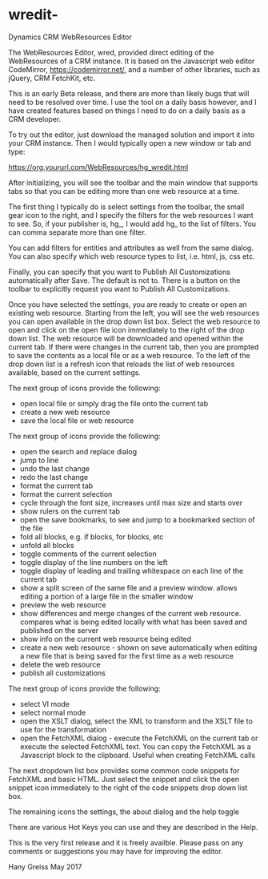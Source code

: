 # wredit-
Dynamics CRM WebResources Editor

The WebResources Editor, wred, provided direct editing of the WebResources of a CRM instance. It is based on the Javascript web editor CodeMirror, https://codemirror.net/, and a number of other libraries, such as jQuery, CRM FetchKit, etc.

This is an early Beta release, and there are more than likely bugs that will need to be resolved over time. I use the tool on a daily basis however, and I have created features based on things I need to do on a daily basis as a CRM developer.

To try out the editor, just download the managed solution and import it into your CRM instance. Then I would typically open a new window or tab and type:

https://org.yoururl.com/WebResources/hg_wredit.html

After initializing, you will see the toolbar and the main window that supports tabs so that you can be editing more than one web resource at a time.

The first thing I typically do is select settings from the toolbar, the small gear icon to the right, and I specify the filters for the web resources I want to see. So, if your publisher is, hg_, I would add hg_ to the list of filters. You can comma separate more than one filter.

You can add filters for entities and attributes as well from the same dialog. You can also specify which web resource types to list, i.e. html, js, css etc. 

Finally, you can specify that you want to Publish All Customizations automatically after Save. The default is not to. There is a button on the toolbar to explicitly request you want to Publish All Customizations.

Once you have selected the settings, you are ready to create or open an existing web resource. Starting from the left, you will see the web resources you can open available in the drop down list box. Select the web resource to open and click on the open file icon immediately to the right of the drop down list. The web resource will be downloaded and opened within the current tab. If there were changes in the current tab, then you are prompted to save the contents as a local file or as a web resource. To the left of the drop down list is a refresh icon that reloads the list of web resources available, based on the current settings.

The next group of icons provide the following:
- open local file or simply drag the file onto the current tab
- create a new web resource
- save the local file or web resource

The next group of icons provide the following:
- open the search and replace dialog
- jump to line
- undo the last change
- redo the last change
- format the current tab
- format the current selection
- cycle through the font size, increases until max size and starts over
- show rulers on the current tab
- open the save bookmarks, to see and jump to a bookmarked section of the file
- fold all blocks, e.g. if blocks, for blocks, etc
- unfold all blocks
- toggle comments of the current selection
- toggle display of the line numbers on the left
- toggle display of leading and trailing whitespace on each line of the current tab
- show a split screen of the same file and a preview window. allows editing a portion of a large file in the smaller window
- preview the web resource
- show differences and merge changes of the current web resource. compares what is being edited locally with what has been saved and published on the server
- show info on the current web resource being edited
- create a new web resource - shown on save automatically when editing a new file that is being saved for the first time as a web resource
- delete the web resource
- publish all customizations

The next group of icons provide the following:
- select VI mode
- select normal mode
- open the XSLT dialog, select the XML to transform and the XSLT file to use for the transformation
- open the FetchXML dialog - execute the FetchXML on the current tab or execute the selected FetchXML text. You can copy the FetchXML as a Javascript block to the clipboard. Useful when creating FetchXML calls

The next dropdown list box provides some common code snippets for FetchXML and basic HTML. Just select the snippet and click the open snippet icon immediately to the right of the code snippets drop down list box.

The remaining icons the settings, the about dialog and the help toggle

There are various Hot Keys you can use and they are described in the Help.

This is the very first release and it is freely availble. Please pass on any comments or suggestions you may have for improving the editor.

Hany Greiss
May 2017
